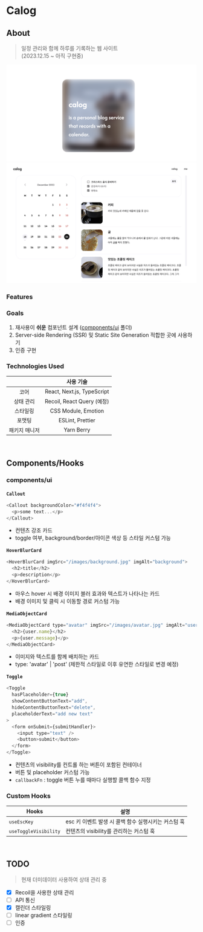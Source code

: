 # Calog

## About

> 일정 관리와 함께 하루를 기록하는 웹 사이트  
> (2023.12.15 ~ 아직 구현중)

![preview](assets/calog-mainpage.png)
![preview](assets/calog-preview.png)

### Features

### Goals

1. 재사용이 **쉬운** 컴포넌트 설계 ([components/ui](components/ui/) 폴더)
2. Server-side Rendering (SSR) 및 Static Site Generation 적합한 곳에 사용하기
3. 인증 구현

### Technologies Used

|               |         사용 기술          |
| :-----------: | :------------------------: |
|     코어      | React, Next.js, TypeScript |
|   상태 관리   | Recoil, React Query (예정) |
|   스타일링    |    CSS Module, Emotion     |
|    포맷팅     |      ESLint, Prettier      |
| 패키지 매니저 |         Yarn Berry         |

<br />

## Components/Hooks

### components/ui

**`Callout`**

```js
<Callout backgroundColor="#f4f4f4">
  <p>some text...</p>
</Callout>
```

- 컨텐츠 강조 카드
- toggle 여부, background/border/아이콘 색상 등 스타일 커스텀 가능

**`HoverBlurCard`**

```js
<HoverBlurCard imgSrc="/images/background.jpg" imgAlt="background">
  <h2>title</h2>
  <p>description</p>
</HoverBlurCard>
```

- 마우스 hover 시 배경 이미지 블러 효과와 텍스트가 나타나는 카드
- 배경 이미지 및 클릭 시 이동할 경로 커스텀 가능

**`MediaObjectCard`**

```js
<MediaObjectCard type="avatar" imgSrc="/images/avatar.jpg" imgAlt="user avatar">
  <h2>{user.name}</h2>
  <p>{user.message}</p>
</MediaObjectCard>
```

- 이미지와 텍스트를 함께 배치하는 카드
- type: 'avatar' | 'post' (제한적 스타일로 이후 유연한 스타일로 변경 예정)

**`Toggle`**

```js
<Toggle
  hasPlaceholder={true}
  showContentButtonText="add",
  hideContentButtonText="delete",
  placeholderText="add new text"
>
  <form onSubmit={submitHandler}>
    <input type="text" />
    <button>submit</button>
  </form>
</Toggle>
```

- 컨텐츠의 visibility를 컨트롤 하는 버튼이 포함된 컨테이너
- 버튼 및 placeholder 커스텀 가능
- `callbackFn` : toggle 버튼 누를 때마다 실행할 콜백 함수 지정

### Custom Hooks

| Hooks                 | 설명                                                 |
| --------------------- | ---------------------------------------------------- |
| `useEscKey`           | esc 키 이벤트 발생 시 콜백 함수 실행시키는 커스텀 훅 |
| `useToggleVisibility` | 컨텐츠의 visibility를 관리하는 커스텀 훅             |

<br />

## TODO

> 현재 더미데이터 사용하여 상태 관리 중

- [x] Recoil을 사용한 상태 관리
- [ ] API 통신
- [x] 캘린더 스타일링
- [ ] linear gradient 스타일링
- [ ] 인증
